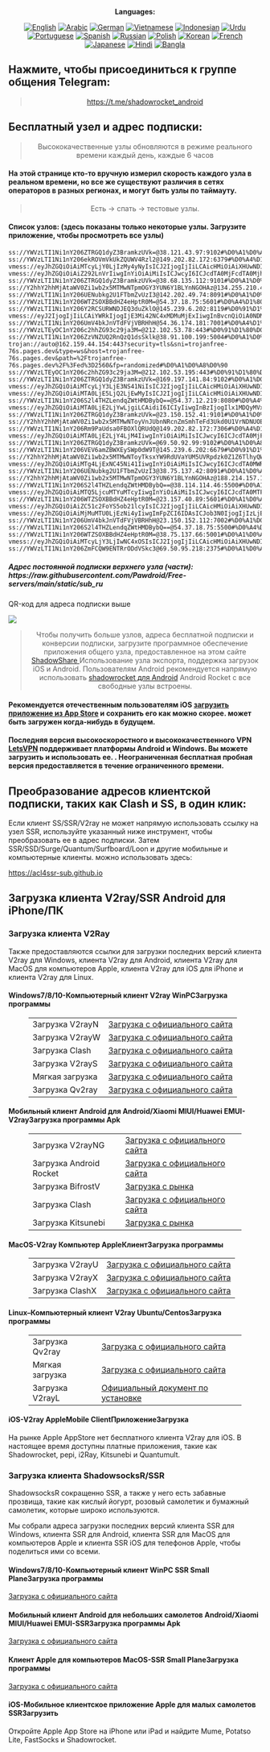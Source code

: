 
<div align="center">

**Languages:**

[![English](https://img.shields.io/badge/Language-English-red?style=for-the-badge)](README-en.md)
[![Arabic](https://img.shields.io/badge/Language-Arabic-red?style=for-the-badge)](README-ar.md)
[![German](https://img.shields.io/badge/Language-German-red?style=for-the-badge)](README-de.md)
[![Vietnamese](https://img.shields.io/badge/Language-Vietnamese-red?style=for-the-badge)](README-vi.md)
[![Indonesian](https://img.shields.io/badge/Language-Indonesian-red?style=for-the-badge)](README-id.md)
[![Urdu](https://img.shields.io/badge/Language-Urdu-red?style=for-the-badge)](README-ur-PK.md)
[![Portuguese](https://img.shields.io/badge/Language-Portuguese-red?style=for-the-badge)](README-pt-BR.md)
[![Spanish](https://img.shields.io/badge/Language-Spanish-red?style=for-the-badge)](README-es.md)
[![Russian](https://img.shields.io/badge/Language-Russian-red?style=for-the-badge)](README-ru.md)
[![Polish](https://img.shields.io/badge/Language-Polish-red?style=for-the-badge)](README-pl.md)
[![Korean](https://img.shields.io/badge/Language-Korean-red?style=for-the-badge)](README-ko-KR.md)
[![French](https://img.shields.io/badge/Language-French-red?style=for-the-badge)](README-fr.md)
[![Japanese](https://img.shields.io/badge/Language-Japanese-red?style=for-the-badge)](README-ja.md)
[![Hindi](https://img.shields.io/badge/Language-Hindi-red?style=for-the-badge)](README-hi.md)
[![Bangla](https://img.shields.io/badge/Language-Bangla-red?style=for-the-badge)](README-bn.md)

</div>
<h2>Нажмите, чтобы присоединиться к группе общения Telegram:</h2>
 <blockquote>
 <p style="text-align: center;"><a href="https://t.me/shadowrocket_android">https://t.me/shadowrocket_android</a></p>
 </blockquote>
 <h2>Бесплатный узел и адрес подписки:</h2>
 <blockquote>
 <p style="text-align: center;">Высококачественные узлы обновляются в режиме реального времени каждый день, каждые 6 часов</p>
 </blockquote>
 <h4>На этой странице кто-то вручную измерил скорость каждого узла в реальном времени, но все же существуют различия в сетях операторов в разных регионах, и могут быть узлы по таймауту. </h4>
 <blockquote>
 <p style="text-align: center;">Есть -> спать -> тестовые узлы. </p>
 </blockquote>
 <h4>Список узлов: (здесь показаны только некоторые узлы. Загрузите приложение, чтобы просмотреть все узлы)</h4>
    
```
ss://YWVzLTI1Ni1nY206ZTRGQ1dyZ3BramkzUVk=@38.121.43.97:9102#%D0%A1%D0%A8%D0%90
ss://YWVzLTI1Ni1nY206ekROVmVkUkZQUWV4Rzl2@149.202.82.172:6379#%D0%A4%D1%80%D0%B0%D0%BD%D1%86%D0%B8%D1%8F
vmess://eyJhZGQiOiAiMTcyLjY0LjIzMy4yNyIsICJ2IjogIjIiLCAicHMiOiAiXHUwNDIxXHUwNDI4XHUwNDEwIiwgInBvcnQiOiAyMDgyLCAiaWQiOiAiNWYzZjA5YWQtODljYi00ZTk0LWE3YWQtYWE4MjM5OTEzNTU1IiwgImFpZCI6ICIwIiwgIm5ldCI6ICJ3cyIsICJ0eXBlIjogIiIsICJob3N0IjogImlwNS42OTI5MTk4Lnh5eiIsICJwYXRoIjogImdpdGh1Yi5jb20vQWx2aW45OTk5IiwgInRscyI6ICIifQ==
vmess://eyJhZGQiOiAiZ292LnVrIiwgInYiOiAiMiIsICJwcyI6ICJcdTA0MjFcdTA0MjhcdTA0MTAiLCAicG9ydCI6IDQ0MywgImlkIjogIjc3ODQ4ODI0LTkzYjctNGI4OS1mZmQwLWU5MWFmZmY0MDZjZSIsICJhaWQiOiAiMCIsICJuZXQiOiAid3MiLCAidHlwZSI6ICIiLCAiaG9zdCI6ICJ6aGVzaGlzY3AuY29tIiwgInBhdGgiOiAiLzc3ODQ4ODI0IiwgInRscyI6ICJ0bHMifQ==
ss://YWVzLTI1Ni1nY206ZTRGQ1dyZ3BramkzUVk=@38.68.135.112:9101#%D0%A1%D0%A8%D0%90
ss://Y2hhY2hhMjAtaWV0Zi1wb2x5MTMwNTpmOGY3YUN6Y1BLYnNGOHAz@134.255.210.49:990#%D0%9A%D0%B8%D0%BF%D1%80
ss://YWVzLTI1Ni1nY206UENubkg2U1FTbmZvUzI3@142.202.49.74:8091#%D0%A1%D0%A8%D0%90
ss://YWVzLTI1Ni1nY206WTZSOXBBdHZ4eHptR0M=@54.37.18.75:5601#%D0%A4%D1%80%D0%B0%D0%BD%D1%86%D0%B8%D1%8F
ss://YWVzLTI1Ni1nY206Y2RCSURWNDJEQ3duZklO@145.239.6.202:8119#%D0%91%D1%80%D0%B8%D1%82%D0%B0%D0%BD%D0%B8%D1%8F
vmess://eyJ2IjogIjIiLCAiYWRkIjogIjE3Mi42NC4xMDMuMjExIiwgInBvcnQiOiA0NDMsICJpZCI6ICIxMDUyZjI0ZS03YjA5LTQ1ZWItYjBjNS1kODU4ZWIxMjQxOTIiLCAiYWlkIjogMCwgInNjeSI6ICJhdXRvIiwgIm5ldCI6ICJ3cyIsICJob3N0IjogImdsd2VpZGYuY2ZkIiwgInBhdGgiOiAiL2xpbmt3cyIsICJ0bHMiOiAidGxzIiwgInBzIjogIlx1MDQyMVx1MDQyOFx1MDQxMCJ9
ss://YWVzLTI1Ni1nY206UmV4bkJnVTdFVjVBRHhH@54.36.174.181:7001#%D0%A4%D1%80%D0%B0%D0%BD%D1%86%D0%B8%D1%8F
ss://YWVzLTEyOC1nY206c2hhZG93c29ja3M=@212.102.53.78:443#%D0%91%D1%80%D0%B8%D1%82%D0%B0%D0%BD%D0%B8%D1%8F
ss://YWVzLTI1Ni1nY206ZzVNZUQ2RnQzQ1dsSklk@38.91.100.199:5004#%D0%A1%D0%A8%D0%90
trojan://auto@162.159.44.154:443?security=tls&sni=trojanfree-76s.pages.dev&type=ws&host=trojanfree-76s.pages.dev&path=%2Ftrojanfree-76s.pages.dev%2F%3Fed%3D2560&fp=randomized#%D0%A1%D0%A8%D0%90
ss://YWVzLTEyOC1nY206c2hhZG93c29ja3M=@212.102.53.195:443#%D0%91%D1%80%D0%B8%D1%82%D0%B0%D0%BD%D0%B8%D1%8F
ss://YWVzLTI1Ni1nY206ZTRGQ1dyZ3BramkzUVk=@169.197.141.84:9102#%D0%A1%D0%A8%D0%90
vmess://eyJhZGQiOiAiMTcyLjY3LjE3NS41NiIsICJ2IjogIjIiLCAicHMiOiAiXHUwNDIxXHUwNDI4XHUwNDEwIiwgInBvcnQiOiA0NDMsICJpZCI6ICJmNTg0ZGUxNS0yMDM0LTQxNzAtYTcyMy1mNDhjMmJhZTVlMGYiLCAiYWlkIjogIjAiLCAibmV0IjogIndzIiwgInR5cGUiOiAiIiwgImhvc3QiOiAiYWZyaG1zMTZ2LmJlc3R4cmF5LmJ1enoiLCAicGF0aCI6ICIvbGlua3dzIiwgInRscyI6ICJ0bHMifQ==
vmess://eyJhZGQiOiAiMTA0LjE5LjQ2LjEwMyIsICJ2IjogIjIiLCAicHMiOiAiXHUwNDIxXHUwNDI4XHUwNDEwIiwgInBvcnQiOiAyMDgyLCAiaWQiOiAiNWYzZjA5YWQtODljYi00ZTk0LWE3YWQtYWE4MjM5OTEzNTU1IiwgImFpZCI6ICIwIiwgIm5ldCI6ICJ3cyIsICJ0eXBlIjogIiIsICJob3N0IjogImlwMy42OTI5MTk4Lnh5eiIsICJwYXRoIjogImdpdGh1Yi5jb20vQWx2aW45OTk5IiwgInRscyI6ICIifQ==
ss://YWVzLTI1Ni1nY206S2l4THZLendqZWtHMDBybQ==@54.37.12.219:8080#%D0%A4%D1%80%D0%B0%D0%BD%D1%86%D0%B8%D1%8F
vmess://eyJhZGQiOiAiMTA0LjE2LjYwLjgiLCAidiI6ICIyIiwgInBzIjogIlx1MDQyMVx1MDQyOFx1MDQxMCIsICJwb3J0IjogODAsICJpZCI6ICI2YzE2OGZjYy0yMjMxLTRmM2ItOGMxZS1mNjM5MTY5MmRmNGEiLCAiYWlkIjogIjAiLCAibmV0IjogIndzIiwgInR5cGUiOiAiIiwgImhvc3QiOiAicmFuZ2Utc2hhcGUtYjNmdWVndS5iYW5hbm9rMTgyLndvcmtlcnMuZGV2IiwgInBhdGgiOiAiL2htczAyLmZ4aWFvbWkuc2JzL2xpbmsiLCAidGxzIjogIiJ9
ss://YWVzLTI1Ni1nY206ZTRGQ1dyZ3BramkzUVk=@23.150.152.41:9101#%D0%A1%D0%A8%D0%90
ss://Y2hhY2hhMjAtaWV0Zi1wb2x5MTMwNToyVnJUbnNRcnZmSmhTeFd3Ukd0U1VrNDNUOEJMM005WFU2QVlzc0pLelNiVDZMcjJwYUh2cVdBeGNZV0haMjQzdkVxYzFmU1RNa1diUDZWcVVCYkZFVktlWDVwVnYxQ1U=@185.5.38.111:55988#%D0%91%D1%80%D0%B8%D1%82%D0%B0%D0%BD%D0%B8%D1%8F
ss://YWVzLTI1Ni1nY206Rm9PaUdsa0FBOXlQRUdQ@149.202.82.172:7306#%D0%A4%D1%80%D0%B0%D0%BD%D1%86%D0%B8%D1%8F
vmess://eyJhZGQiOiAiMTA0LjE2LjY4LjM4IiwgInYiOiAiMiIsICJwcyI6ICJcdTA0MjFcdTA0MjhcdTA0MTAiLCAicG9ydCI6IDIwODYsICJpZCI6ICI3NjIyMWJmYi1lOTJmLTRlODAtODFjNS02ZmU0OGY1MGFjMGIiLCAiYWlkIjogIjAiLCAibmV0IjogIndzIiwgInR5cGUiOiAiIiwgImhvc3QiOiAicm91Z2gtd2lsZGZsb3dlci0wYjVlLnplbWVsLXllc2VuaWExNzIwLndvcmtlcnMuZGV2IiwgInBhdGgiOiAiL2dsd2VpZGYuc2JzL2xpbmt3cyIsICJ0bHMiOiAiIn0=
ss://YWVzLTI1Ni1nY206ZTRGQ1dyZ3BramkzUVk=@69.50.92.99:9102#%D0%A1%D0%A8%D0%90
ss://YWVzLTI1Ni1nY206VEV6amZBWXEySWp0dW9T@145.239.6.202:6679#%D0%91%D1%80%D0%B8%D1%82%D0%B0%D0%BD%D0%B8%D1%8F
ss://Y2hhY2hhMjAtaWV0Zi1wb2x5MTMwNToyTksxYW9RdUVaYUM5UVRpdzk0Z1Z6TlhyQWRkNm04UVhIM0RSTlhZdkhDNXB2a0V1VmJyR2M1UURhNkZXb1lremQ1Unhlc0h0c2lGZHF3VVVEWVVyQkQ2YTd2cGk1TVM=@107.182.129.101:52249#%D0%9D%D0%B8%D0%B4%D0%B5%D1%80%D0%BB%D0%B0%D0%BD%D0%B4%D1%8B
vmess://eyJhZGQiOiAiMTg4LjExNC45Ni41IiwgInYiOiAiMiIsICJwcyI6ICJcdTA0MWRcdTA0MzhcdTA0MzRcdTA0MzVcdTA0NDBcdTA0M2JcdTA0MzBcdTA0M2RcdTA0MzRcdTA0NGIiLCAicG9ydCI6IDQ0MywgImlkIjogImVkYmIxMDU5LTE2MzMtNDI3MS1iNjZlLWVkNGZiYTQ3YTFiZiIsICJhaWQiOiAiMCIsICJuZXQiOiAid3MiLCAidHlwZSI6ICIiLCAiaG9zdCI6ICJsaW5kZTA2LmluZGlhdmlkZW8uc2JzIiwgInBhdGgiOiAiL2xpbmt3cyIsICJ0bHMiOiAidGxzIn0=
ss://YWVzLTI1Ni1nY206UENubkg2U1FTbmZvUzI3@38.75.137.42:8091#%D0%A1%D0%A8%D0%90
ss://Y2hhY2hhMjAtaWV0Zi1wb2x5MTMwNTpmOGY3YUN6Y1BLYnNGOHAz@188.214.157.154:990#%D0%9C%D0%B0%D1%80%D0%BE%D0%BA%D0%BA%D0%BE
ss://YWVzLTI1Ni1nY206S2l4THZLendqZWtHMDBybQ==@38.114.114.46:5500#%D0%A1%D0%A8%D0%90
vmess://eyJhZGQiOiAiMTQ5LjcuMTYuMTcyIiwgInYiOiAiMiIsICJwcyI6ICJcdTA0MTFcdTA0NDBcdTA0MzhcdTA0NDJcdTA0MzBcdTA0M2RcdTA0MzhcdTA0NGYiLCAicG9ydCI6IDQ0MywgImlkIjogIjAzZmNjNjE4LWI5M2QtNjc5Ni02YWVkLThhMzhjOTc1ZDU4MSIsICJhaWQiOiAiMCIsICJuZXQiOiAid3MiLCAidHlwZSI6ICIiLCAiaG9zdCI6ICJ2aXAyMzIzLmNmZCIsICJwYXRoIjogIi9saW5rdndzIiwgInRscyI6ICJ0bHMifQ==
ss://YWVzLTI1Ni1nY206WTZSOXBBdHZ4eHptR0M=@23.157.40.89:5601#%D0%A1%D0%A8%D0%90
vmess://eyJhZGQiOiAiZC51c2FoYS5ob21lcyIsICJ2IjogIjIiLCAicHMiOiAiXHUwNDIxXHUwNDI4XHUwNDEwIiwgInBvcnQiOiA0NDMsICJpZCI6ICIwM2ZjYzYxOC1iOTNkLTY3OTYtNmFlZC04YTM4Yzk3NWQ1ODEiLCAiYWlkIjogIjEiLCAibmV0IjogIndzIiwgInR5cGUiOiAiIiwgImhvc3QiOiAiZC51c2FoYS5ob21lcyIsICJwYXRoIjogImxpbmt2d3MiLCAidGxzIjogInRscyJ9
vmess://eyJhZGQiOiAiMjMuMTU0LjEzNi4yIiwgImFpZCI6IDAsICJob3N0IjogIjIzLjE1NC4xMzYuMiIsICJpZCI6ICIwM2ZjYzYxOC1iOTNkLTY3OTYtNmFlZC04YTM4Yzk3NWQ1ODEiLCAibmV0IjogIndzIiwgInBhdGgiOiAiL2xpbmt2d3MiLCAicG9ydCI6IDQ0MywgInBzIjogIlx1MDQyMVx1MDQyOFx1MDQxMCIsICJ0bHMiOiAidGxzIiwgInR5cGUiOiAiYXV0byIsICJzZWN1cml0eSI6ICJhdXRvIiwgInNraXAtY2VydC12ZXJpZnkiOiB0cnVlLCAic25pIjogIiJ9
ss://YWVzLTI1Ni1nY206UmV4bkJnVTdFVjVBRHhH@23.150.152.112:7002#%D0%A1%D0%A8%D0%90
ss://YWVzLTI1Ni1nY206S2l4THZLendqZWtHMDBybQ==@54.37.18.75:5500#%D0%A4%D1%80%D0%B0%D0%BD%D1%86%D0%B8%D1%8F
ss://YWVzLTI1Ni1nY206WTZSOXBBdHZ4eHptR0M=@38.75.137.66:5001#%D0%A1%D0%A8%D0%90
vmess://eyJhZGQiOiAiMTcyLjY3LjIwNC4xOSIsICJ2IjogIjIiLCAicHMiOiAiXHUwNDIxXHUwNDI4XHUwNDEwIiwgInBvcnQiOiA0NDMsICJpZCI6ICI1ZjcyNmZlMy1kODJlLTRkYTUtYTcxMS04YWYwY2JiMmI2ODIiLCAiYWlkIjogIjAiLCAibmV0IjogIndzIiwgInR5cGUiOiAiIiwgImhvc3QiOiAiMWEyZDUxNGItMzdjZi00OTlmLThkMDgtZDAxN2E5MmFiNWJiLmFzb3VsLWF2YS50b3AiLCAicGF0aCI6ICIvYXp1bWFzZS5yZW4iLCAidGxzIjogInRscyJ9
ss://YWVzLTI1Ni1nY206ZmFCQW9ENTRrODdVSkc3@69.50.95.218:2375#%D0%A1%D0%A8%D0%90
```
<h5>Адрес постоянной подписки верхнего узла (части): https://raw.githubusercontent.com/Pawdroid/Free-servers/main/static/sub_ru</h5>
 <p>QR-код для адреса подписки выше</p>
 <img src='https://raw.githubusercontent.com/Pawdroid/Free-servers/main/static/sub_ru.png' ширина=250 высота=250>
 <blockquote style='text-align: center;'>Чтобы получить больше узлов, адреса бесплатной подписки и конверсии подписки, загрузите программное обеспечение приложения общего узла, предоставленное на этом сайте <a href='https://shadowsharing.com'>ShadowShare </a> Использование узла экспорта, поддержка загрузок iOS и Android. Пользователям Android рекомендуется напрямую использовать <a href='https://github.com/Pawdroid/shadowrocket_for_android'>shadowrocket для Android</a> Android Rocket с все свободные узлы встроены. </blockquote>
 <h4>Рекомендуется отечественным пользователям iOS <a href='https://apps.apple.com/cn/app/shadowshare/id1612647259'>загрузить приложение из App Store</a> и сохранить его как можно скорее. может быть загружен когда-нибудь в будущем.</h4>
 <h4>Последняя версия высокоскоростного и высококачественного VPN <a href='https://letsgovpn.com'>LetsVPN</a> поддерживает платформы Android и Windows. Вы можете загрузить и использовать ее. . Неограниченная бесплатная пробная версия предоставляется в течение ограниченного времени. </h4>
 <div class="nv-content-wrap enter-content">
 <h2>Преобразование адресов клиентской подписки, таких как Clash и SS, в один клик:</h2>
 <p>Если клиент SS/SSR/V2ray не может напрямую использовать ссылку на узел SSR, используйте указанный ниже инструмент, чтобы преобразовать ее в адрес подписки. Затем SSR/SSD/Surge/Quantum/Surfboard/Loon и другие мобильные и компьютерные клиенты. можно использовать здесь:</p>
 <p><a href="https://acl4ssr-sub.github.io" target="_blank" rel="noreferrer noopener nofollow">https://acl4ssr-sub.github.io</a></p>
 <h2>Загрузка клиента V2ray/SSR Android для iPhone/ПК</h2>
 <h3>Загрузка клиента V2Ray</h3>
 <p>Также предоставляются ссылки для загрузки последних версий клиента V2ray для Windows, клиента V2ray для Android, клиента V2ray для MacOS для компьютеров Apple, клиента V2ray для iOS для iPhone и клиента V2ray для Linux. </p>
 <h4>Windows7/8/10-<strong>Компьютерный клиент V2ray WinPC</strong>Загрузка программы</h4>
 <figure class="wp-block-table alignwide is-style-stripes"><table><tbody><tr><td>Загрузка V2rayN</td><td><a href="https://github. com/2dust/v2rayN/releases" target="_blank" rel="noreferrer noopener">Загрузка с официального сайта</a></td></tr><tr><td>Загрузка V2rayW</td><td> <a href="https://github.com/Cenmrev/V2RayW/releases" target="_blank" rel="noreferrer noopener">Загрузка с официального сайта</a></td></tr><tr><td> Загрузка Clash</td><td><a href="https://github.com/Fndroid/clash_for_windows_pkg/releases" target="_blank" rel="noreferrer noopener">Загрузка с официального сайта</a></td> </tr><tr><td>Загрузка V2rayS</td><td><a href="https://github.com/Shinlor/V2RayS/releases" target="_blank" rel="noreferrer noopener"> Загрузка с официального сайта</a></td></tr><tr><td>Мягкая загрузка</td><td><a href="https://github.com/mellow-io/mellow/releases" target="_blank" rel="noreferrer noopener">Загрузка с официального сайта</a></td></tr><tr><td>Загрузка Qv2ray</td><td><a href= "https://github.com/Qv2ray/Qv2ray" target="_blank" rel="noreferrer noopener">Загрузка с официального сайта</a></td></tr></tbody></table></figure>
 <h4><strong>Мобильный клиент Android для Android/Xiaomi MIUI/Huawei EMUI-V2ray</strong>Загрузка программы Apk</h4>
 <figure class="wp-block-table alignwide is-style-stripes"><table><tbody><tr><td>Загрузка V2rayNG</td><td><a href="https://github. com/2dust/v2rayNG/releases" target="_blank" rel="noreferrer noopener">Загрузка с официального сайта</a></td></tr><tr><td>Загрузка Android Rocket</td><td><a href="https://github.com/Pawdroid/shadowrocket_for_android/releases" target="_blank" rel="noreferrer noopener">Загрузка с официального сайта</a></td></tr><tr> <td>Загрузка BifrostV</td><td><a rel="noreferrer noopener" href="https://www.appsapk.com/downloading/latest/com.github.dawndiy.bifrostv-0.6.8.apk " target="_blank">Загрузка с рынка</a></td></tr><tr><td>Загрузка Clash</td><td><a href="https://github.com/Kr328/ClashForAndroid/releases" target="_blank" rel="noreferrer noopener">Загрузка с официального сайта</a></td></tr><tr><td>Загрузка Kitsunebi</td><td><a rel =" noreferrer noopener" href="https://apkpure.com/kitsunebi/fun.kitsunebi.kitsunebi4android" target="_blank">Загрузка с рынка</a></td></tr></tbody></table></figure>
 <h4><strong>MacOS-V2ray <strong>Компьютер Apple</strong>Клиент</strong>Загрузка программы</h4>
 <figure class="wp-block-table alignwide is-style-stripes"><table><tbody><tr><td>Загрузка V2rayU</td><td><a href="https://github. com/yanue/V2rayU/releases" target="_blank" rel="noreferrer noopener">Загрузка с официального сайта</a></td></tr><tr><td>Загрузка V2rayX</td><td> <a href="https://github.com/Cenmrev/V2RayX/releases" target="_blank" rel="noreferrer noopener">Загрузка с официального сайта</a></td></tr><tr><td> Загрузка ClashX</td><td><a href="https://github.com/yichengchen/clashX/releases" target="_blank" rel="noreferrer noopener">Загрузка с официального сайта</a></td> </tr></tbody></table></figure>
 <h4><strong>Linux</strong>–<strong>Компьютерный клиент V2ray Ubuntu/Centos</strong>Загрузка программы</h4>
 <figure class="wp-block-table alignwide is-style-stripes"><table><tbody><tr><td>Загрузка Qv2ray</td><td><a href="https://github. com/Qv2ray/Qv2ray" target="_blank" rel="noreferrer noopener">Загрузка с официального сайта</a></td></tr><tr><td>Мягкая загрузка</td><td><a href ="https://github.com/mellow-io/mellow/releases" target="_blank" rel="noreferrer noopener">Загрузка с официального сайта</a></td></tr><tr><td> Загрузка V2rayL</td><td><a rel="noreferrer noopener" href="https://github.com/jiangxufeng/v2rayL" target="_blank">Официальный документ по установке</a></td></tr></tbody></table></figure>
 <h4>iOS-<strong>V2ray Apple<strong>Mobile Client</strong>Приложение</strong>Загрузка</h4>
 <p>На рынке Apple AppStore нет бесплатного клиента V2ray для iOS. В настоящее время доступны платные приложения, такие как Shadowrocket, pepi, i2Ray, Kitsunebi и Quantumult. </p>
 <h3>Загрузка клиента ShadowsocksR/SSR</h3>
 <p>ShadowsocksR сокращенно SSR, а также у него есть забавные прозвища, такие как кислый йогурт, розовый самолетик и бумажный самолетик, которые широко используются. </p>
 <p>Мы собрали адреса загрузки последних версий клиента SSR для Windows, клиента SSR для Android, клиента SSR для MacOS для компьютеров Apple и клиента SSR iOS для телефонов Apple, чтобы поделиться ими со всеми. </p>
 <h4><strong>Windows7/8/10-<strong>Компьютерный клиент WinPC SSR Small Plane</strong>Загрузка программы</strong></h4>
 <p><a rel="noreferrer noopener" href="https://github.com/shadowsocksrr/shadowsocksr-csharp/releases" target="_blank">Загрузка с официального сайта</a></p>
 <h4><strong><strong>Мобильный клиент Android для небольших самолетов Android/Xiaomi MIUI/Huawei EMUI-SSR</strong>Загрузка программы Apk</strong></h4>
 <p><a rel="noreferrer noopener" href="https://github.com/shadowsocksrr/shadowsocksr-android/releases" target="_blank">Загрузка с официального сайта</a></p>
 <h4><strong><strong>Клиент Apple для компьютеров MacOS-SSR Small Plane</strong>Загрузка программы</strong></h4>
 <p><a href="https://github.com/qinyuhang/ShadowsocksX-NG-R/releases" target="_blank" rel="noreferrer noopener">Загрузка с официального сайта</a></p>
 <h4><strong>iOS-<strong>Мобильное клиентское приложение Apple для малых самолетов SSR</strong></strong>Загрузить</h4>
 <p>Откройте Apple App Store на iPhone или iPad и найдите Mume, Potatso Lite, FastSocks и Shadowrocket. </p></div>
    
